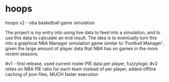 # hoops
hoops v2 - nba basketball game simulation

The project is my entry into using live data to feed into a simulation, and to use this data to calculate an end result. 
The idea is to eventually turn this into a graphical NBA Manager simulation game similar to 'Football Manager', 
given the large amount of player data that NBA has on games in the more recent seasons.

#v1 - first release, used current roster PIE data per player, fuzzylogic
#v2 relies on NBA PIE ratio for each team instead of per player, added offline caching of json files, MUCH faster execution
